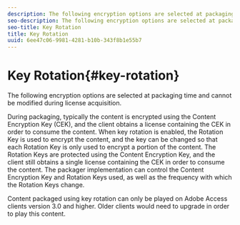 ```yaml
---
description: The following encryption options are selected at packaging time and cannot be modified during license acquisition.
seo-description: The following encryption options are selected at packaging time and cannot be modified during license acquisition.
seo-title: Key Rotation
title: Key Rotation
uuid: 6ee47c06-9981-4281-b10b-343f8b1e55b7
---
```


# Key Rotation{#key-rotation}

The following encryption options are selected at packaging time and cannot be modified during license acquisition.

During packaging, typically the content is encrypted using the Content Encryption Key (CEK), and the client obtains a license containing the CEK in order to consume the content. When key rotation is enabled, the Rotation Key is used to encrypt the content, and the key can be changed so that each Rotation Key is only used to encrypt a portion of the content. The Rotation Keys are protected using the Content Encryption Key, and the client still obtains a single license containing the CEK in order to consume the content. The packager implementation can control the Content Encryption Key and Rotation Keys used, as well as the frequency with which the Rotation Keys change.

Content packaged using key rotation can only be played on Adobe Access clients version 3.0 and higher. Older clients would need to upgrade in order to play this content. 
